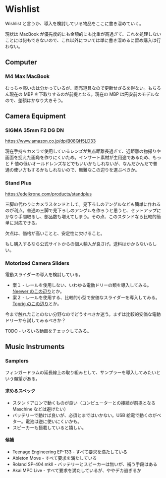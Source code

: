 # Wishlist

Wishlist と言うか、導入を検討している物品をここに書き溜めていく。

現状は MacBook が優先度的にも金額的にも比重が高過ぎて、これを処理しないことには何もできないので、これ以外については単に書き溜めるに留め購入は行わない。

## Computer

### M4 Max MacBook

むっちゃ高いのは分かっているが、商売道具なので更新せざるを得ない。もちろん現在の MBP を下取りするのが前提となる。現在の MBP は円安前のモデルなので、差額はかなり大きそう。

## Camera Equipment

### SIGMA 35mm F2 DG DN

https://www.amazon.co.jp/dp/B08QH5LD33

現在手持ちカメラで使用しているレンズが焦点距離長過ぎて、近距離の物撮りや画面を捉えた画角を作りにくいため。インサート素材が主用途であるため、もっと F 値の低いオールドレンズなどでもいいかもしれないが、なんだかんだで普通の使い方もするかもしれないので、無難なこの辺りを選ぶべきか。

### Stand Plus

https://edelkrone.com/products/standplus

三脚の代わりにカメラスタンドとして。見下ろしのアングルなども簡単に作れるのが利点。普通の三脚で見下ろしのアングルを作ろうと思うと、セットアップにかなり手間取るし、部品数も増えてしまう。その点、このスタンドなら比較的簡単に対応できる。

欠点は、価格が高いことと、安定性に欠けること。

もし購入するなら公式サイトからの個人輸入が良さげ。送料はかからないらしい。

### Motorized Camera Sliders

電動スライダーの導入を検討している。

- 案１ - レールを使用しない、いわゆる電動ドリーの類を導入してみる。[Neewer のこの辺り](https://neewer.com/collections/sliders/products/video-camera-supports-66600072)とか。
- 案２ - レールを使用する、比較的小型で安価なスライダーを導入してみる。[Toprig のこの辺り](https://www.amazon.co.jp/dp/B0CKYN3VGN)とか。

今まで触れたことのない分野なのでどうすべきか迷う。まずは比較的安価な電動ドリーから試してみるべきか？

TODO - いろいろ動画をチェックしてみる。

## Music Instruments

### Samplers

フィンガードラムの延長線上の取り組みとして、サンプラーを導入してみたいという願望がある。

#### 求めるスペック

- スタンドアロンで動くものが良い（コンピューターとの接続が前提となる Maschine などは避けたい）
- バッテリーで動けば良いが、必須とまではいかない。USB 給電で動くのがベター。電池は逆に使いにくいかも。
- スピーカーも搭載していると嬉しい。

#### 候補

- Teenage Engineering EP-133 - すべて要求を満たしている
- Ableton Move - すべて要求を満たしている
- Roland SP-404 mkII - バッテリーとスピーカーは無いが、補う手段はある
- Akai MPC Live - すべて要求を満たしているが、ややデカ過ぎるか
